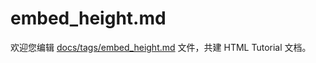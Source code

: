 embed_height.md
===

欢迎您编辑 <a target="__blank" href="https://github.com/jaywcjlove/html-tutorial/blob/master/docs/tags/embed_height.md">docs/tags/embed_height.md</a> 文件，共建 HTML Tutorial 文档。
